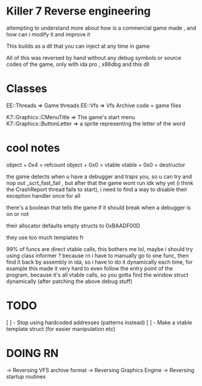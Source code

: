 # Killer 7 Reverse engineering

attempting to understand more about how is a commercial game made , and how can i modify it and improve it

This builds as a dll that you can inject at any time in game

All of this was reversed by hand without any debug symbols or source codes of the game, only with ida pro , x86dbg and this dll
# Classes

EE::Threads => Game threads
EE::Vfs => Vfs Archive code = game files

K7::Graphics::CMenuTitle => The game's start menu
K7::Graphics::ButtonLetter => a sprite representing the letter of the word

# cool notes

object + 0x4 = refcount
object + 0x0 = vtable
vtable + 0x0 = destructor

the game detects when u have a debugger and traps you, so u can try and nop out _scrt_fast_fail , but after that the game wont run idk why yet (i think the CrashReport thread fails to start), i need to find a way to disable their exception handler once for all

there's a boolean that tells the game if it should break when a debugger is on or not

their allocator defaults empty structs to 0xBAADF00D

they use too much templates fr

99% of funcs are direct vtable calls, this bothers me lol, maybe i should try using class informer ?
because rn i have to manually go to one func, then find it back by assembly in ida, so i have to do it dynamically each time, for example this made it very hard to even follow the entry point of the program, because it's all vtable calls, so you gotta find the window struct dynamically (after patching the above debug stuff)

# TODO
[ ] - Stop using hardcoded addresses (patterns instead)
[ ] - Make a vtable template struct (for easier manipulation etc)

# DOING RN
-> Reversing VFS archive format
-> Reversing Graphics Engine
-> Reversing startup routines